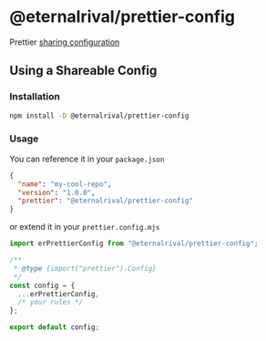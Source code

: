 # @eternalrival/prettier-config

Prettier [sharing configuration](https://prettier.io/docs/en/sharing-configurations)

## Using a Shareable Config

### Installation

```sh
npm install -D @eternalrival/prettier-config
```

### Usage

You can reference it in your `package.json`

```json
{
  "name": "my-cool-repo",
  "version": "1.0.0",
  "prettier": "@eternalrival/prettier-config"
}
```

or extend it in your `prettier.config.mjs`

```js
import erPrettierConfig from "@eternalrival/prettier-config";

/**
 * @type {import("prettier").Config}
 */
const config = {
  ...erPrettierConfig,
  /* your rules */
};

export default config;
```
